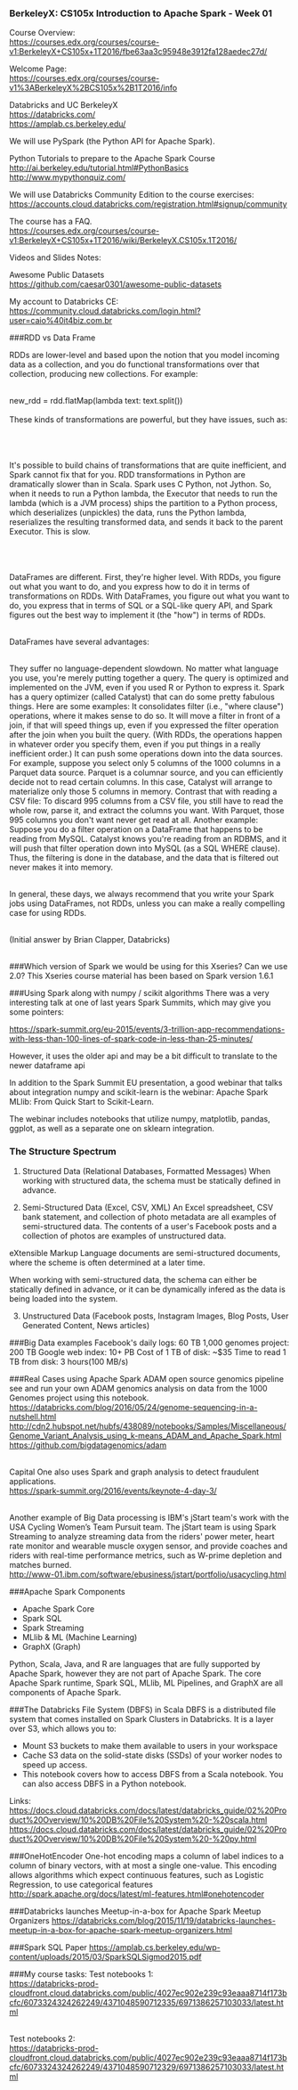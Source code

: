 ### BerkeleyX: CS105x Introduction to Apache Spark - Week 01

Course Overview:<BR>
https://courses.edx.org/courses/course-v1:BerkeleyX+CS105x+1T2016/fbe63aa3c95948e3912fa128aedec27d/<BR>

Welcome Page:<BR>
https://courses.edx.org/courses/course-v1%3ABerkeleyX%2BCS105x%2B1T2016/info

Databricks and UC BerkeleyX<BR>
https://databricks.com/<BR>
https://amplab.cs.berkeley.edu/<BR>

We will use PySpark (the Python API for Apache Spark).<BR>

Python Tutorials to prepare to the Apache Spark Course<BR>
http://ai.berkeley.edu/tutorial.html#PythonBasics<BR>
http://www.mypythonquiz.com/<BR>

We will use Databricks Community Edition to the course exercises: <BR>
https://accounts.cloud.databricks.com/registration.html#signup/community <BR>

The course has a FAQ.<BR>
https://courses.edx.org/courses/course-v1:BerkeleyX+CS105x+1T2016/wiki/BerkeleyX.CS105x.1T2016/<BR>

Videos and Slides Notes:<BR>

Awesome Public Datasets<BR>
https://github.com/caesar0301/awesome-public-datasets<BR>

My account to Databricks CE:<BR>
https://community.cloud.databricks.com/login.html?user=caio%40it4biz.com.br

###RDD vs Data Frame

RDDs are lower-level and based upon the notion that you model incoming data as a collection, and you do functional transformations over that collection, producing new collections. For example:<BR><BR>

new_rdd = rdd.flatMap(lambda text: text.split())<BR><BR>
These kinds of transformations are powerful, but they have issues, such as:<BR><BR><BR><BR>

It's possible to build chains of transformations that are quite inefficient, and Spark cannot fix that for you.
RDD transformations in Python are dramatically slower than in Scala. Spark uses C Python, not Jython. So, when it needs to run a Python lambda, the Executor that needs to run the lambda (which is a JVM process) ships the partition to a Python process, which deserializes (unpickles) the data, runs the Python lambda, reserializes the resulting transformed data, and sends it back to the parent Executor. This is slow.<BR><BR><BR><BR>

DataFrames are different. First, they're higher level. With RDDs, you figure out what you want to do, and you express how to do it in terms of transformations on RDDs. With DataFrames, you figure out what you want to do, you express that in terms of SQL or a SQL-like query API, and Spark figures out the best way to implement it (the "how") in terms of RDDs.<BR><BR>

DataFrames have several advantages:<BR><BR>

They suffer no language-dependent slowdown. No matter what language you use, you're merely putting together a query. The query is optimized and implemented on the JVM, even if you used R or Python to express it.
Spark has a query optimizer (called Catalyst) that can do some pretty fabulous things. Here are some examples:
It consolidates filter (i.e., "where clause") operations, where it makes sense to do so.
It will move a filter in front of a join, if that will speed things up, even if you expressed the filter operation after the join when you built the query. (With RDDs, the operations happen in whatever order you specify them, even if you put things in a really inefficient order.)
It can push some operations down into the data sources. For example, suppose you select only 5 columns of the 1000 columns in a Parquet data source. Parquet is a columnar source, and you can efficiently decide not to read certain columns. In this case, Catalyst will arrange to materialize only those 5 columns in memory. Contrast that with reading a CSV file: To discard 995 columns from a CSV file,  you still have to read the whole row, parse it, and extract the columns you want. With Parquet, those 995 columns you don't want never get read at all. Another example: Suppose you do a filter operation on a DataFrame that happens to be reading from MySQL. Catalyst knows you're reading from an RDBMS, and it will push that filter operation down into MySQL (as a SQL WHERE clause). Thus, the filtering is done in the database, and the data that is filtered out never makes it into memory.<BR><BR>

In general, these days, we always recommend that you write your Spark jobs using DataFrames, not RDDs, unless you can make a really compelling case for using RDDs.<BR><BR>

(Initial answer by Brian Clapper, Databricks)<BR><BR>

###Which version of Spark we would be using for this Xseries? Can we use 2.0?
This Xseries course material has been based on Spark version 1.6.1

###Using Spark along with numpy / scikit algorithms
There was a very interesting talk at one of last years Spark Summits, which may give you some pointers:

https://spark-summit.org/eu-2015/events/3-trillion-app-recommendations-with-less-than-100-lines-of-spark-code-in-less-than-25-minutes/

However, it uses the older api and may be a bit difficult to translate to the newer dataframe api

In addition to the Spark Summit EU presentation, a good webinar that talks about integration numpy and scikit-learn is the webinar: Apache Spark MLlib: From Quick Start to Scikit-Learn.

The webinar includes notebooks that utilize numpy, matplotlib, pandas, ggplot, as well as a separate one on sklearn integration.

### The Structure Spectrum
1. Structured Data (Relational Databases, Formatted Messages)
When working with structured data, the schema must be statically defined in advance.

2. Semi-Structured Data (Excel, CSV, XML)
An Excel spreadsheet, CSV bank statement, and collection of photo metadata are all examples of semi-structured data. The contents of a user's Facebook posts and a collection of photos are examples of unstructured data.

eXtensible Markup Language documents are semi-structured documents, where the scheme is often determined at a later time.

When working with semi-structured data, the schema can either be statically defined in advance, or it can be dynamically infered as the data is being loaded into the system.

3. Unstructured Data (Facebook posts, Instagram Images, Blog Posts, User Generated Content, News articles)

###Big Data examples
Facebook's daily logs: 60 TB
1,000 genomes project: 200 TB
Google web index: 10+ PB
Cost of 1 TB of disk: ~$35
Time to read 1 TB from disk: 3 hours(100 MB/s)

###Real Cases using Apache Spark
ADAM open source genomics pipeline see and run your own ADAM genomics analysis on data from the 1000 Genomes project using this notebook.<BR>
https://databricks.com/blog/2016/05/24/genome-sequencing-in-a-nutshell.html<BR>
http://cdn2.hubspot.net/hubfs/438089/notebooks/Samples/Miscellaneous/Genome_Variant_Analysis_using_k-means_ADAM_and_Apache_Spark.html<BR>
https://github.com/bigdatagenomics/adam<BR><BR>

Capital One also uses Spark and graph analysis to detect fraudulent applications.<BR>
https://spark-summit.org/2016/events/keynote-4-day-3/<BR><BR>

Another example of Big Data processing is IBM's jStart team's work with the USA Cycling Women’s Team Pursuit team. The jStart team is using Spark Streaming to analyze streaming data from the riders' power meter, heart rate monitor and wearable muscle oxygen sensor, and provide coaches and riders with real-time performance metrics, such as W-prime depletion and matches burned.<BR>
http://www-01.ibm.com/software/ebusiness/jstart/portfolio/usacycling.html<BR>


###Apache Spark Components
* Apache Spark Core
* Spark SQL
* Spark Streaming
* MLlib & ML (Machine Learning)
* GraphX (Graph)

Python, Scala, Java, and R are languages that are fully supported by Apache Spark, however they are not part of Apache Spark. The core Apache Spark runtime, Spark SQL, MLlib, ML Pipelines, and GraphX are all components of Apache Spark.

###The Databricks File System (DBFS) in Scala
DBFS is a distributed file system that comes installed on Spark Clusters in Databricks. It is a layer over S3, which allows you to:
* Mount S3 buckets to make them available to users in your workspace
* Cache S3 data on the solid-state disks (SSDs) of your worker nodes to speed up access.
* This notebook covers how to access DBFS from a Scala notebook. You can also access DBFS in a Python notebook.

Links:<BR>
https://docs.cloud.databricks.com/docs/latest/databricks_guide/02%20Product%20Overview/10%20DB%20File%20System%20-%20scala.html
https://docs.cloud.databricks.com/docs/latest/databricks_guide/02%20Product%20Overview/10%20DB%20File%20System%20-%20py.html


###OneHotEncoder
One-hot encoding maps a column of label indices to a column of binary vectors, with at most a single one-value. This encoding allows algorithms which expect continuous features, such as Logistic Regression, to use categorical features
http://spark.apache.org/docs/latest/ml-features.html#onehotencoder

###Databricks launches Meetup-in-a-box for Apache Spark Meetup Organizers
https://databricks.com/blog/2015/11/19/databricks-launches-meetup-in-a-box-for-apache-spark-meetup-organizers.html

###Spark SQL Paper
https://amplab.cs.berkeley.edu/wp-content/uploads/2015/03/SparkSQLSigmod2015.pdf

###My course tasks:
Test notebooks 1:<BR>
https://databricks-prod-cloudfront.cloud.databricks.com/public/4027ec902e239c93eaaa8714f173bcfc/6073324324262249/4371048590712335/6971386257103033/latest.html<BR><BR>

Test notebooks 2:<BR>
https://databricks-prod-cloudfront.cloud.databricks.com/public/4027ec902e239c93eaaa8714f173bcfc/6073324324262249/4371048590712329/6971386257103033/latest.html<BR>
